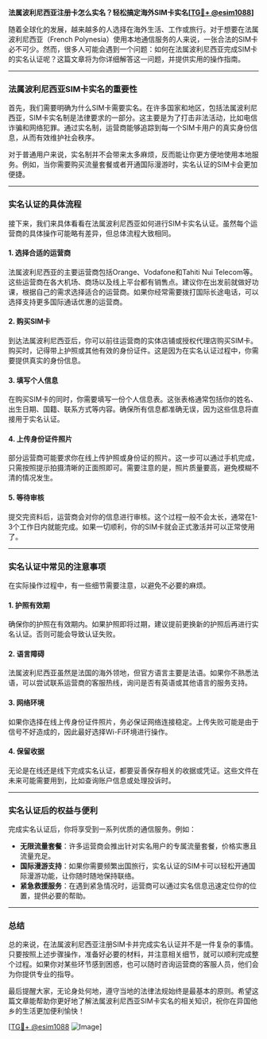 **法属波利尼西亚注册卡怎么实名？轻松搞定海外SIM卡实名[[TG💪+ @esim1088](https://t.me/s/esim1088)]**

随着全球化的发展，越来越多的人选择在海外生活、工作或旅行。对于想要在法属波利尼西亚（French Polynesia）使用本地通信服务的人来说，一张合法的SIM卡必不可少。然而，很多人可能会遇到一个问题：如何在法属波利尼西亚完成SIM卡的实名认证呢？这篇文章将为你详细解答这一问题，并提供实用的操作指南。

---

### 法属波利尼西亚SIM卡实名的重要性

首先，我们需要明确为什么SIM卡需要实名。在许多国家和地区，包括法属波利尼西亚，SIM卡实名制是法律要求的一部分。这主要是为了打击非法活动，比如电信诈骗和网络犯罪。通过实名制，运营商能够追踪到每一个SIM卡用户的真实身份信息，从而有效维护社会秩序。

对于普通用户来说，实名制并不会带来太多麻烦，反而能让你更方便地使用本地服务。例如，当你需要购买流量套餐或者开通国际漫游时，实名认证的SIM卡会更加便捷。

---

### 实名认证的具体流程

接下来，我们来具体看看在法属波利尼西亚如何进行SIM卡实名认证。虽然每个运营商的具体操作可能略有差异，但总体流程大致相同。

#### 1. **选择合适的运营商**
法属波利尼西亚的主要运营商包括Orange、Vodafone和Tahiti Nui Telecom等。这些运营商在各大机场、商场以及线上平台都有销售点。建议你在出发前就做好功课，根据自己的需求选择适合的运营商。如果你经常需要拨打国际长途电话，可以选择支持更多国际通话优惠的运营商。

#### 2. **购买SIM卡**
到达法属波利尼西亚后，你可以前往运营商的实体店铺或授权代理店购买SIM卡。购买时，记得带上护照或其他有效的身份证件。这是因为在实名认证过程中，你需要提供真实的身份信息。

#### 3. **填写个人信息**
在购买SIM卡的同时，你需要填写一份个人信息表。这张表格通常包括你的姓名、出生日期、国籍、联系方式等内容。确保所有信息都准确无误，因为这些信息将直接用于实名认证。

#### 4. **上传身份证件照片**
部分运营商可能要求你在线上传护照或身份证的照片。这一步可以通过手机完成，只需按照提示拍摄清晰的正面照即可。需要注意的是，照片质量要高，避免模糊不清的情况发生。

#### 5. **等待审核**
提交完资料后，运营商会对你的信息进行审核。这个过程一般不会太长，通常在1-3个工作日内就能完成。如果一切顺利，你的SIM卡就会正式激活并可以正常使用了。

---

### 实名认证中常见的注意事项

在实际操作过程中，有一些细节需要注意，以避免不必要的麻烦。

#### 1. **护照有效期**
确保你的护照在有效期内。如果护照即将过期，建议提前更换新的护照后再进行实名认证。否则可能会导致认证失败。

#### 2. **语言障碍**
法属波利尼西亚虽然是法国的海外领地，但官方语言主要是法语。如果你不熟悉法语，可以尝试联系运营商的客服热线，询问是否有英语或其他语言的服务支持。

#### 3. **网络环境**
如果你选择在线上传身份证件照片，务必保证网络连接稳定。上传失败可能是由于信号不好造成的，因此最好选择Wi-Fi环境进行操作。

#### 4. **保留收据**
无论是在线还是线下完成实名认证，都要妥善保存相关的收据或凭证。这些文件在未来可能需要用到，比如查询账户信息或处理投诉时。

---

### 实名认证后的权益与便利

完成实名认证后，你将享受到一系列优质的通信服务。例如：

- **无限流量套餐**：许多运营商会推出针对实名用户的专属流量套餐，价格实惠且流量充足。
- **国际漫游支持**：如果你需要频繁出国旅行，实名认证的SIM卡可以轻松开通国际漫游功能，让你随时随地保持联络。
- **紧急救援服务**：在遇到紧急情况时，运营商可以通过实名信息迅速定位你的位置，提供必要的帮助。

---

### 总结

总的来说，在法属波利尼西亚注册SIM卡并完成实名认证并不是一件复杂的事情。只要按照上述步骤操作，准备好必要的材料，并注意相关细节，就可以顺利完成整个过程。如果你对某些环节感到困惑，也可以随时咨询运营商的客服人员，他们会为你提供专业的指导。

最后提醒大家，无论身处何地，遵守当地的法律法规始终是最基本的原则。希望这篇文章能帮助你更好地了解法属波利尼西亚SIM卡实名的相关知识，祝你在异国他乡的生活更加便利愉快！

[[TG💪+ @esim1088](https://t.me/s/esim1088) ![Image](https://i.postimg.cc/4NQfJmqS/Snipaste-2025-05-13-00-14-12.png)]